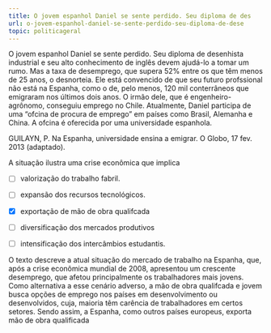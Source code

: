 ```yaml
---
title: O jovem espanhol Daniel se sente perdido. Seu diploma de des
url: o-jovem-espanhol-daniel-se-sente-perdido-seu-diploma-de-dese
topic: politicageral
---
```



O jovem espanhol Daniel se sente perdido. Seu diploma de desenhista industrial e seu alto conhecimento de inglês devem ajudá-lo a tomar um rumo. Mas a taxa de desemprego, que supera 52% entre os que têm menos de 25 anos, o desnorteia. Ele está convencido de que seu futuro profssional não está na Espanha, como o de, pelo menos, 120 mil conterrâneos que emigraram nos últimos dois anos. O irmão dele, que é engenheiro-agrônomo, conseguiu emprego no Chile. Atualmente, Daniel participa de uma “ofcina de procura de emprego” em países como Brasil, Alemanha e China. A ofcina é oferecida por uma universidade espanhola.

GUILAYN, P. Na Espanha, universidade ensina a emigrar. O Globo, 17 fev. 2013 (adaptado).

A situação ilustra uma crise econômica que implica



- [ ] valorização do trabalho fabril.
- [ ] expansão dos recursos tecnológicos.
- [x] exportação de mão de obra qualifcada
- [ ] diversificação dos mercados produtivos
- [ ] intensificação dos intercâmbios estudantis.


O texto descreve a atual situação do mercado de trabalho na Espanha, que, após a crise econômica mundial de 2008, apresentou um crescente desemprego, que afetou principalmente os trabalhadores mais jovens. Como alternativa a esse cenário adverso, a mão de obra qualifcada e jovem busca opções de emprego nos países em desenvolvimento ou desenvolvidos, cuja, maioria têm carência de trabalhadores em certos setores. Sendo assim, a Espanha, como outros países europeus, exporta mão de obra qualificada
